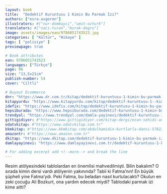 ```yaml
---
layout: book
title:  "Dedektif Kuruntusu 1 Kimin Bu Parmak İzi?"
authors: ["esra-avgoren"]
illustrators: #["nur-dombayci","umit-ozturk"]
translators: #["naci-turan","burak-dogru"]
image: assets/images/ean/9786051743523.jpg
categories: [ "Kültür", "Hikaye" ]
tags: [ "polisiye" ]
previewpage: true

# Book attributes
ean: 9786051743523
languages: ["Türkçe"]
page: 96
size: "13,5x21cm"
publish-number: 54
cover: "Ciltli"

# Buyout Ecommerce
dnr: "https://www.dr.com.tr/kitap/dedektif-kuruntusu-1-kimin-bu-parmak-%C4%B1zi/cocuk-ve-genclik/okul-cagi-6-10-yas/cocuk-oykuhikaye/urunno=0001735126001"
kitapyurdu: "https://www.kitapyurdu.com/kitap/dedektif-kuruntusu-1--kimin-bu-parmak-izi/444053.html&filter_name=Dedektif+Kuruntusu"
idefix: "https://www.idefix.com/kitap/dedektif-kuruntusu-1-kimin-bu-parmak-%C4%B1zi/cocuk-ve-genclik/okul-cagi-6-10-yas/cocuk-oykuhikaye/urunno=0001735126001"
hepsiburada: "https://www.hepsiburada.com/dedektif-kuruntusu-1-kimin-bu-parmak-izi-p-HBV00000GM3SW"
trendyol: "https://www.trendyol.com/damla-yayinevi/dedektif-kuruntusu-1-kimin-bu-parmak-izi-p-4471610"
gittigidiyor: #"https://www.gittigidiyor.com/kitap-dergi/ezan-sehidi-adnan-menderes_pdp_732728793"
odatvkitap: #"https://www.odatvkitap.com.tr"
bkmkitap: #"https://www.bkmkitap.com/abdulhamidin-kurtlarla-dansi-578226"
amazontr: #"https://www.amazon.com.tr"
dkitap: "https://www.dkitap.com/dedektif-kuruntusu-1-kimin-bu-parmak-izi"
damlayayinevi: "https://www.damlayayinevi.com.tr/dedektif-kuruntusu-1-kimin-bu-parmak-izi"

# For adding excerpt add <!--more--> and break the line
---
```

Resim atölyesindeki tablolardan en önemlisi mahvedilmişti.
Bilin bakalım? O sırada kimin dersi vardı atölyenin yakınında?
Tabii ki Fatma’nın!
En büyük şüpheli yine Fatma’ydı. Peki Fatma, bu beladan nasıl kurtulacaktı?
Okulun en zeki çocuğu Ali Bozkurt, ona yardım edecek miydi? Tablodaki parmak izi kime aitti?
<!--more--> 
